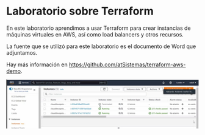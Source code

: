 # Laboratorio sobre Terraform

En este laboratorio aprendimos a usar Terraform para crear instancias de máquinas virtuales en AWS, así como load balancers y otros recursos.

La fuente que se utilizó para este laboratorio es el documento de Word que adjuntamos.

Hay más información en https://github.com/atSistemas/terraform-aws-demo.



![Instancias AWS creadas con terraform](https://github.com/radamesi/clouddevops-com4-team2/blob/main/terralab/Autoscaling%20instacias%20aws%20terraform.jpg "Instancias AWS creadas con terraform")
